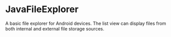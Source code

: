 ﻿# JavaFileExplorer
 A basic file explorer for Android devices.
 The list view can display files from both internal and external file storage sources.
